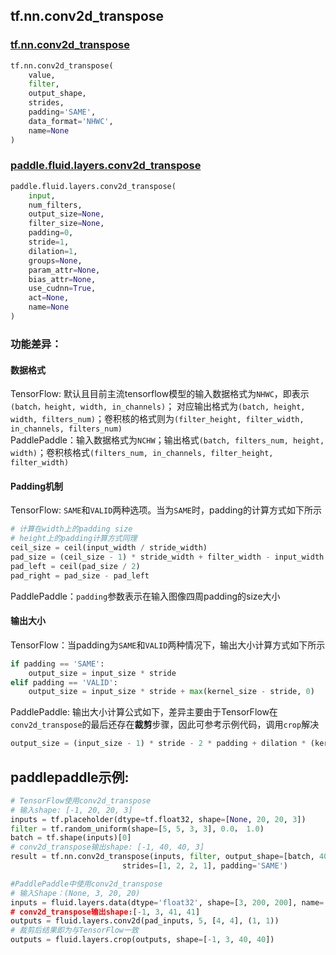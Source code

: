 
## tf.nn.conv2d_transpose

### [tf.nn.conv2d_transpose](https://www.tensorflow.org/api_docs/python/tf/nn/conv2d_transpose)
``` python
tf.nn.conv2d_transpose(
    value,
    filter,
    output_shape,
    strides,
    padding='SAME',
    data_format='NHWC',
    name=None
)
```

### [paddle.fluid.layers.conv2d_transpose](http://paddlepaddle.org/documentation/docs/zh/1.3/api_cn/layers_cn.html#paddle.fluid.layers.conv2d_transpose)
``` python
paddle.fluid.layers.conv2d_transpose(
    input, 
    num_filters, 
    output_size=None, 
    filter_size=None, 
    padding=0, 
    stride=1, 
    dilation=1, 
    groups=None, 
    param_attr=None, 
    bias_attr=None, 
    use_cudnn=True, 
    act=None, 
    name=None
)
```

### 功能差异：

#### 数据格式

TensorFlow: 默认且目前主流tensorflow模型的输入数据格式为`NHWC`，即表示`(batch，height, width, in_channels)`；
对应输出格式为`(batch, height, width, filters_num)`；卷积核的格式则为`(filter_height, filter_width, in_channels, filters_num)`  
PaddlePaddle：输入数据格式为`NCHW`；输出格式`(batch, filters_num, height, width)`；卷积核格式`(filters_num, in_channels, filter_height, filter_width)`

#### Padding机制
TensorFlow: `SAME`和`VALID`两种选项。当为`SAME`时，padding的计算方式如下所示
```python
# 计算在width上的padding size
# height上的padding计算方式同理
ceil_size = ceil(input_width / stride_width)
pad_size = (ceil_size - 1) * stride_width + filter_width - input_width
pad_left = ceil(pad_size / 2)
pad_right = pad_size - pad_left
```
PaddlePaddle：`padding`参数表示在输入图像四周padding的size大小

#### 输出大小
TensorFlow：当padding为`SAME`和`VALID`两种情况下，输出大小计算方式如下所示
```python
if padding == 'SAME':
    output_size = input_size * stride
elif padding == 'VALID':
    output_size = input_size * stride + max(kernel_size - stride, 0)
```
PaddlePaddle: 输出大小计算公式如下，差异主要由于TensorFlow在`conv2d_transpose`的最后还存在**裁剪**步骤，因此可参考示例代码，调用`crop`解决
```python
output_size = (input_size - 1) * stride - 2 * padding + dilation * (kernel - 1) + 1
```

## paddlepaddle示例:
```python
# TensorFlow使用conv2d_transpose
# 输入shape: [-1, 20, 20, 3]
inputs = tf.placeholder(dtype=tf.float32, shape=[None, 20, 20, 3])
filter = tf.random_uniform(shape=[5, 5, 3, 3], 0.0， 1.0)
batch = tf.shape(inputs)[0]
# conv2d_transpose输出shape: [-1, 40, 40, 3]
result = tf.nn.conv2d_transpose(inputs, filter, output_shape=[batch, 40, 40, 3], 
                         strides=[1, 2, 2, 1], padding='SAME')

#PaddlePaddle中使用conv2d_transpose
# 输入Shape：(None, 3, 20, 20)
inputs = fluid.layers.data(dtype='float32', shape=[3, 200, 200], name='inputs)
# conv2d_transpose输出shape:[-1, 3, 41, 41]
outputs = fluid.layers.conv2d(pad_inputs, 5, [4, 4], (1, 1))
# 裁剪后结果即为与TensorFlow一致
outputs = fluid.layers.crop(outputs, shape=[-1, 3, 40, 40])

